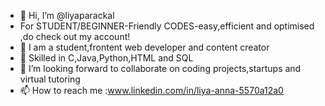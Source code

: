 - 👋 Hi, I’m @liyaparackal
- For STUDENT/BEGINNER-Friendly CODES-easy,efficient and optimised ,do check out my account!
- 👀 I am a student,frontent web developer and content creator
- 🌱 Skilled in C,Java,Python,HTML and SQL
- 💞️ I’m looking forward to collaborate on coding projects,startups and virtual tutoring
- 📫 How to reach me :www.linkedin.com/in/liya-anna-5570a12a0


<!---
liyaparackal/liyaparackal is a ✨ special ✨ repository because its `README.md` (this file) appears on your GitHub profile.
You can click the Preview link to take a look at your changes.
--->
